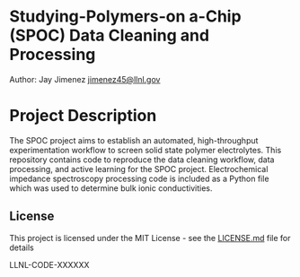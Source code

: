 # Studying-Polymers-on a-Chip (SPOC) Data Cleaning and Processing
Author: Jay Jimenez jimenez45@llnl.gov

# Project Description

The SPOC project aims to establish an automated, high-throughput experimentation workflow to screen solid state polymer electrolytes. This repository contains code to reproduce the data cleaning workflow, data processing, and active learning for the SPOC project. Electrochemical impedance spectroscopy processing code is included as a Python file which was used to determine bulk ionic conductivities.

## License

This project is licensed under the MIT License - see the [LICENSE.md](LICENSE.md) file for details

LLNL-CODE-XXXXXX
